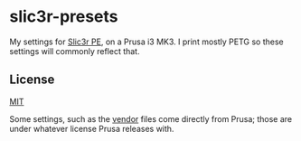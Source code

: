 # slic3r-presets

My settings for [Slic3r PE][], on a Prusa i3 MK3. I print mostly
PETG so these settings will commonly reflect that.

## License

[MIT](./LICENSE)

Some settings, such as the [vendor](./vendor) files come directly
from Prusa; those are under whatever license Prusa releases with.

[Slic3r PE]: https://www.prusa3d.com/slic3r-prusa-edition/
